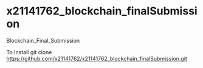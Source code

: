 # x21141762_blockchain_finalSubmission
Blockchain_Final_Submission

To Install
git clone https://github.com/x21141762/x21141762_blockchain_finalSubmission.git
